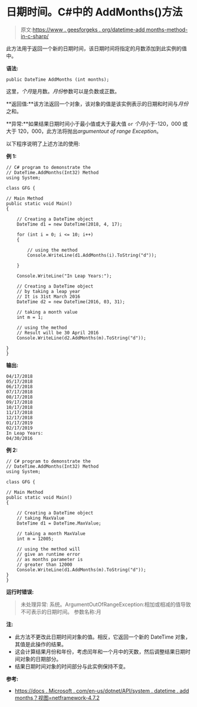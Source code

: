 # 日期时间。C#中的 AddMonths()方法

> 原文:[https://www . geesforgeks . org/datetime-add months-method-in-c-sharp/](https://www.geeksforgeeks.org/datetime-addmonths-method-in-c-sharp/)

此方法用于返回一个新的日期时间，该日期时间将指定的月数添加到此实例的值中。

**语法:**

```
public DateTime AddMonths (int months);
```

这里，*个月*是月数。*月份*参数可以是负数或正数。

**返回值:**该方法返回一个对象，该对象的值是该实例表示的日期和时间与*月份*之和。

**异常:**如果结果日期时间小于最小值或大于最大值 `or` *个月*小于-120，000 或大于 120，000，此方法将抛出*argumentout of range Exception*。

以下程序说明了上述方法的使用:

**例 1:**

```
// C# program to demonstrate the
// DateTime.AddMonths(Int32) Method
using System;

class GFG {

// Main Method
public static void Main()
{

    // Creating a DateTime object
    DateTime d1 = new DateTime(2018, 4, 17);

    for (int i = 0; i <= 10; i++)
    {

        // using the method
        Console.WriteLine(d1.AddMonths(i).ToString("d"));

    }

    Console.WriteLine("In Leap Years:");

    // Creating a DateTime object
    // by taking a leap year
    // It is 31st March 2016
    DateTime d2 = new DateTime(2016, 03, 31);

    // taking a month value
    int m = 1;

    // using the method
    // Result will be 30 April 2016
    Console.WriteLine(d2.AddMonths(m).ToString("d"));

}
}
```

**输出:**

```
04/17/2018
05/17/2018
06/17/2018
07/17/2018
08/17/2018
09/17/2018
10/17/2018
11/17/2018
12/17/2018
01/17/2019
02/17/2019
In Leap Years:
04/30/2016

```

**例 2:**

```
// C# program to demonstrate the
// DateTime.AddMonths(Int32) Method
using System;

class GFG {

// Main Method
public static void Main()
{

    // Creating a DateTime object
    // taking MaxValue
    DateTime d1 = DateTime.MaxValue;

    // taking a month MaxValue
    int m = 12005;

    // using the method will 
    // give an runtime error
    // as months parameter is
    // greater than 12000
    Console.WriteLine(d1.AddMonths(m).ToString("d"));
}
}
```

**运行时错误:**

> 未处理异常:
> 系统。ArgumentOutOfRangeException:相加或相减的值导致不可表示的日期时间。
> 参数名称:月

**注:**

*   此方法不更改此日期时间对象的值。相反，它返回一个新的 DateTime 对象，其值是此操作的结果。
*   这会计算结果月份和年份，考虑闰年和一个月中的天数，然后调整结果日期时间对象的日期部分。
*   结果日期时间对象的时间部分与此实例保持不变。

**参考:**

*   [https://docs . Microsoft . com/en-us/dotnet/API/system . datetime . add months？视图=netframework-4.7.2](https://docs.microsoft.com/en-us/dotnet/api/system.datetime.addmonths?view=netframework-4.7.2)